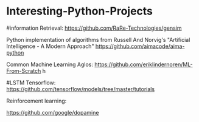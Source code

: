 # Interesting-Python-Projects


#information Retrieval: 
https://github.com/RaRe-Technologies/gensim

Python implementation of algorithms from Russell And Norvig's "Artificial Intelligence - A Modern Approach"
https://github.com/aimacode/aima-python

Common Machine Learning Aglos:
https://github.com/eriklindernoren/ML-From-Scratch
h

#LSTM Tensorflow: 
https://github.com/tensorflow/models/tree/master/tutorials

Reinforcement learning: 

https://github.com/google/dopamine 

